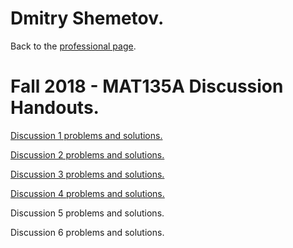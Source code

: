# Dmitry Shemetov.

Back to the [professional page](https://dshemetov.github.io/).

# Fall 2018 - MAT135A Discussion Handouts.

[Discussion 1 problems and solutions.](Discussion1.Solutions.pdf)

[Discussion 2 problems and solutions.](Discussion2.Solutions.pdf)

[Discussion 3 problems and solutions.](Discussion3.Solutions.pdf)

[Discussion 4 problems and solutions.](Discussion4.Solutions.pdf)

Discussion 5 problems and solutions.

Discussion 6 problems and solutions.
